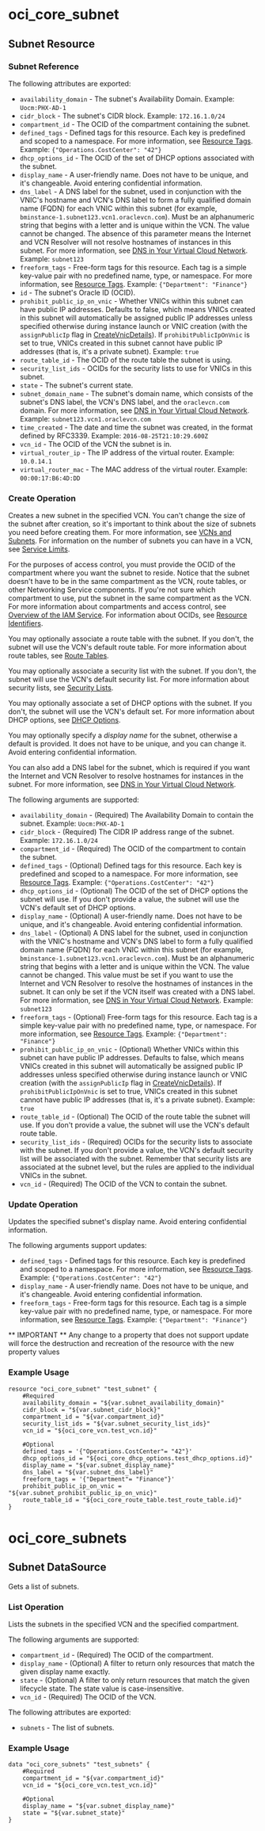 # oci_core_subnet

## Subnet Resource

### Subnet Reference

The following attributes are exported:

* `availability_domain` - The subnet's Availability Domain.  Example: `Uocm:PHX-AD-1` 
* `cidr_block` - The subnet's CIDR block.  Example: `172.16.1.0/24` 
* `compartment_id` - The OCID of the compartment containing the subnet.
* `defined_tags` - Defined tags for this resource. Each key is predefined and scoped to a namespace. For more information, see [Resource Tags](https://docs.us-phoenix-1.oraclecloud.com/Content/General/Concepts/resourcetags.htm).  Example: `{"Operations.CostCenter": "42"}` 
* `dhcp_options_id` - The OCID of the set of DHCP options associated with the subnet. 
* `display_name` - A user-friendly name. Does not have to be unique, and it's changeable. Avoid entering confidential information. 
* `dns_label` - A DNS label for the subnet, used in conjunction with the VNIC's hostname and VCN's DNS label to form a fully qualified domain name (FQDN) for each VNIC within this subnet (for example, `bminstance-1.subnet123.vcn1.oraclevcn.com`). Must be an alphanumeric string that begins with a letter and is unique within the VCN. The value cannot be changed.  The absence of this parameter means the Internet and VCN Resolver will not resolve hostnames of instances in this subnet.  For more information, see [DNS in Your Virtual Cloud Network](https://docs.us-phoenix-1.oraclecloud.com/Content/Network/Concepts/dns.htm).  Example: `subnet123` 
* `freeform_tags` - Free-form tags for this resource. Each tag is a simple key-value pair with no predefined name, type, or namespace. For more information, see [Resource Tags](https://docs.us-phoenix-1.oraclecloud.com/Content/General/Concepts/resourcetags.htm).  Example: `{"Department": "Finance"}` 
* `id` - The subnet's Oracle ID (OCID).
* `prohibit_public_ip_on_vnic` - Whether VNICs within this subnet can have public IP addresses. Defaults to false, which means VNICs created in this subnet will automatically be assigned public IP addresses unless specified otherwise during instance launch or VNIC creation (with the `assignPublicIp` flag in [CreateVnicDetails](https://docs.us-phoenix-1.oraclecloud.com/api/#/en/iaas/20160918/CreateVnicDetails/)). If `prohibitPublicIpOnVnic` is set to true, VNICs created in this subnet cannot have public IP addresses (that is, it's a private subnet).  Example: `true` 
* `route_table_id` - The OCID of the route table the subnet is using.
* `security_list_ids` - OCIDs for the security lists to use for VNICs in this subnet.
* `state` - The subnet's current state.
* `subnet_domain_name` - The subnet's domain name, which consists of the subnet's DNS label, the VCN's DNS label, and the `oraclevcn.com` domain.  For more information, see [DNS in Your Virtual Cloud Network](https://docs.us-phoenix-1.oraclecloud.com/Content/Network/Concepts/dns.htm).  Example: `subnet123.vcn1.oraclevcn.com` 
* `time_created` - The date and time the subnet was created, in the format defined by RFC3339.  Example: `2016-08-25T21:10:29.600Z` 
* `vcn_id` - The OCID of the VCN the subnet is in.
* `virtual_router_ip` - The IP address of the virtual router.  Example: `10.0.14.1` 
* `virtual_router_mac` - The MAC address of the virtual router.  Example: `00:00:17:B6:4D:DD` 



### Create Operation
Creates a new subnet in the specified VCN. You can't change the size of the subnet after creation,
so it's important to think about the size of subnets you need before creating them.
For more information, see [VCNs and Subnets](https://docs.us-phoenix-1.oraclecloud.com/Content/Network/Tasks/managingVCNs.htm).
For information on the number of subnets you can have in a VCN, see
[Service Limits](https://docs.us-phoenix-1.oraclecloud.com/Content/General/Concepts/servicelimits.htm).

For the purposes of access control, you must provide the OCID of the compartment where you want the subnet
to reside. Notice that the subnet doesn't have to be in the same compartment as the VCN, route tables, or
other Networking Service components. If you're not sure which compartment to use, put the subnet in
the same compartment as the VCN. For more information about compartments and access control, see
[Overview of the IAM Service](https://docs.us-phoenix-1.oraclecloud.com/Content/Identity/Concepts/overview.htm). For information about OCIDs,
see [Resource Identifiers](https://docs.us-phoenix-1.oraclecloud.com/Content/General/Concepts/identifiers.htm).

You may optionally associate a route table with the subnet. If you don't, the subnet will use the
VCN's default route table. For more information about route tables, see
[Route Tables](https://docs.us-phoenix-1.oraclecloud.com/Content/Network/Tasks/managingroutetables.htm).

You may optionally associate a security list with the subnet. If you don't, the subnet will use the
VCN's default security list. For more information about security lists, see
[Security Lists](https://docs.us-phoenix-1.oraclecloud.com/Content/Network/Concepts/securitylists.htm).

You may optionally associate a set of DHCP options with the subnet. If you don't, the subnet will use the
VCN's default set. For more information about DHCP options, see
[DHCP Options](https://docs.us-phoenix-1.oraclecloud.com/Content/Network/Tasks/managingDHCP.htm).

You may optionally specify a *display name* for the subnet, otherwise a default is provided.
It does not have to be unique, and you can change it. Avoid entering confidential information.

You can also add a DNS label for the subnet, which is required if you want the Internet and
VCN Resolver to resolve hostnames for instances in the subnet. For more information, see
[DNS in Your Virtual Cloud Network](https://docs.us-phoenix-1.oraclecloud.com/Content/Network/Concepts/dns.htm).


The following arguments are supported:

* `availability_domain` - (Required) The Availability Domain to contain the subnet.  Example: `Uocm:PHX-AD-1` 
* `cidr_block` - (Required) The CIDR IP address range of the subnet.  Example: `172.16.1.0/24` 
* `compartment_id` - (Required) The OCID of the compartment to contain the subnet.
* `defined_tags` - (Optional) Defined tags for this resource. Each key is predefined and scoped to a namespace. For more information, see [Resource Tags](https://docs.us-phoenix-1.oraclecloud.com/Content/General/Concepts/resourcetags.htm).  Example: `{"Operations.CostCenter": "42"}` 
* `dhcp_options_id` - (Optional) The OCID of the set of DHCP options the subnet will use. If you don't provide a value, the subnet will use the VCN's default set of DHCP options. 
* `display_name` - (Optional) A user-friendly name. Does not have to be unique, and it's changeable. Avoid entering confidential information.
* `dns_label` - (Optional) A DNS label for the subnet, used in conjunction with the VNIC's hostname and VCN's DNS label to form a fully qualified domain name (FQDN) for each VNIC within this subnet (for example, `bminstance-1.subnet123.vcn1.oraclevcn.com`). Must be an alphanumeric string that begins with a letter and is unique within the VCN. The value cannot be changed.  This value must be set if you want to use the Internet and VCN Resolver to resolve the hostnames of instances in the subnet. It can only be set if the VCN itself was created with a DNS label.  For more information, see [DNS in Your Virtual Cloud Network](https://docs.us-phoenix-1.oraclecloud.com/Content/Network/Concepts/dns.htm).  Example: `subnet123` 
* `freeform_tags` - (Optional) Free-form tags for this resource. Each tag is a simple key-value pair with no predefined name, type, or namespace. For more information, see [Resource Tags](https://docs.us-phoenix-1.oraclecloud.com/Content/General/Concepts/resourcetags.htm).  Example: `{"Department": "Finance"}` 
* `prohibit_public_ip_on_vnic` - (Optional) Whether VNICs within this subnet can have public IP addresses. Defaults to false, which means VNICs created in this subnet will automatically be assigned public IP addresses unless specified otherwise during instance launch or VNIC creation (with the `assignPublicIp` flag in [CreateVnicDetails](https://docs.us-phoenix-1.oraclecloud.com/api/#/en/iaas/20160918/CreateVnicDetails/)). If `prohibitPublicIpOnVnic` is set to true, VNICs created in this subnet cannot have public IP addresses (that is, it's a private subnet).  Example: `true` 
* `route_table_id` - (Optional) The OCID of the route table the subnet will use. If you don't provide a value, the subnet will use the VCN's default route table. 
* `security_list_ids` - (Required) OCIDs for the security lists to associate with the subnet. If you don't provide a value, the VCN's default security list will be associated with the subnet. Remember that security lists are associated at the subnet level, but the rules are applied to the individual VNICs in the subnet. 
* `vcn_id` - (Required) The OCID of the VCN to contain the subnet.


### Update Operation
Updates the specified subnet's display name. Avoid entering confidential information.


The following arguments support updates:
* `defined_tags` - Defined tags for this resource. Each key is predefined and scoped to a namespace. For more information, see [Resource Tags](https://docs.us-phoenix-1.oraclecloud.com/Content/General/Concepts/resourcetags.htm).  Example: `{"Operations.CostCenter": "42"}` 
* `display_name` - A user-friendly name. Does not have to be unique, and it's changeable. Avoid entering confidential information.
* `freeform_tags` - Free-form tags for this resource. Each tag is a simple key-value pair with no predefined name, type, or namespace. For more information, see [Resource Tags](https://docs.us-phoenix-1.oraclecloud.com/Content/General/Concepts/resourcetags.htm).  Example: `{"Department": "Finance"}` 


** IMPORTANT **
Any change to a property that does not support update will force the destruction and recreation of the resource with the new property values

### Example Usage

```hcl
resource "oci_core_subnet" "test_subnet" {
	#Required
	availability_domain = "${var.subnet_availability_domain}"
	cidr_block = "${var.subnet_cidr_block}"
	compartment_id = "${var.compartment_id}"
	security_list_ids = "${var.subnet_security_list_ids}"
	vcn_id = "${oci_core_vcn.test_vcn.id}"

	#Optional
	defined_tags = '{"Operations.CostCenter"= "42"}'
	dhcp_options_id = "${oci_core_dhcp_options.test_dhcp_options.id}"
	display_name = "${var.subnet_display_name}"
	dns_label = "${var.subnet_dns_label}"
	freeform_tags = '{"Department"= "Finance"}'
	prohibit_public_ip_on_vnic = "${var.subnet_prohibit_public_ip_on_vnic}"
	route_table_id = "${oci_core_route_table.test_route_table.id}"
}
```

# oci_core_subnets

## Subnet DataSource

Gets a list of subnets.

### List Operation
Lists the subnets in the specified VCN and the specified compartment.

The following arguments are supported:

* `compartment_id` - (Required) The OCID of the compartment.
* `display_name` - (Optional) A filter to return only resources that match the given display name exactly. 
* `state` - (Optional) A filter to only return resources that match the given lifecycle state.  The state value is case-insensitive. 
* `vcn_id` - (Required) The OCID of the VCN.


The following attributes are exported:

* `subnets` - The list of subnets.

### Example Usage

```hcl
data "oci_core_subnets" "test_subnets" {
	#Required
	compartment_id = "${var.compartment_id}"
	vcn_id = "${oci_core_vcn.test_vcn.id}"

	#Optional
	display_name = "${var.subnet_display_name}"
	state = "${var.subnet_state}"
}
```